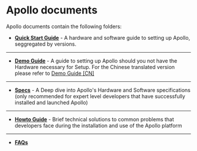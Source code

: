 # Apollo documents

Apollo documents contain the following folders:

- **[Quick Start Guide](quickstart/README.md)** - A hardware and software guide to setting up Apollo, seggregated by versions.
---
- **[Demo Guide](demo_guide/README.md)** - A guide to setting up Apollo should you not have the Hardware necessary for Setup. For the Chinese translated version please refer to [Demo Guide [CN]](demo_guide/README_cn.md)
---
- **[Specs](specs/README.md)** - A Deep dive into Apollo's Hardware and Software specifications (only recommended for expert level developers that have successfully installed and launched Apollo) 
---
- **[Howto Guide](howto/README.md)** - Brief technical solutions to common problems that developers face during the installation and use of the Apollo platform 
---
- **[FAQs](FAQs/README.md)** 

